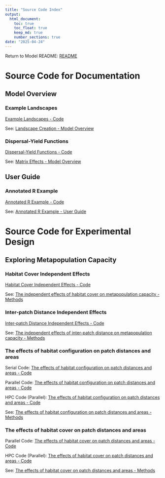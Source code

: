 ```yaml
---
title: "Source Code Index"
output: 
  html_document: 
    toc: true
    toc_float: true
    keep_md: true
    number_sections: true
date: "2025-04-24"
---
```


Return to Model README: [README](https://github.com/benjhodgson/metapop_capacity_matrix/blob/main/README.md)


# Source Code for Documentation
## Model Overview
### Example Landscapes
[Example Landscapes - Code](https://github.com/benjhodgson/metapop_capacity_matrix/blob/main/Source%20Code/Documentation%20Code/Model%20Overview/Landscape_Examples.R)

See: [Landscape Creation - Model Overview](https://github.com/benjhodgson/metapop_capacity_matrix/blob/main/Documentation/model_overview.md#landscape-creation)

### Dispersal-Yield Functions
[Dispersal-Yield Functions - Code](https://github.com/benjhodgson/metapop_capacity_matrix/blob/main/Source%20Code/Documentation%20Code/Model%20Overview/Dispersal_Yield_Function_Examples.R)

See: [Matrix Effects - Model Overview](https://github.com/benjhodgson/metapop_capacity_matrix/blob/main/Documentation/model_overview.md#matrix-effects)


## User Guide
### Annotated R Example
[Annotated R Example - Code](https://github.com/benjhodgson/metapop_capacity_matrix/blob/main/Source%20Code/Documentation%20Code/User%20Guide/user_guide_example.R)

See: [Annotated R Example - User Guide](https://github.com/benjhodgson/metapop_capacity_matrix/blob/main/Documentation/user_guide.md#annotated-example-r-model)

# Source Code for Experimental Design
## Exploring Metapopulation Capacity
### Habitat Cover Independent Effects
[Habitat Cover Independent Effects - Code](https://github.com/benjhodgson/metapop_capacity_matrix/blob/main/Source%20Code/Experimental%20Design%20Code/Exploring%20Metapopulation%20Capacity/habitat_cover_independent.R)

See: [The independent effects of habitat cover on metapopulation capacity - Methods](https://github.com/benjhodgson/metapop_capacity_matrix/blob/main/Documentation/Experimental-Design.md#the-independent-effects-of-habitat-cover-on-metapopulation-capacity)


### Inter-patch Distance Independent Effects
[Inter-patch Distance Independent Effects - Code](https://github.com/benjhodgson/metapop_capacity_matrix/blob/main/Source%20Code/Experimental%20Design%20Code/Exploring%20Metapopulation%20Capacity/inter-patch_distance_independent.R)

See: [The independent effects of inter-patch distance on metapopulation capacity - Methods](https://github.com/benjhodgson/metapop_capacity_matrix/blob/main/Documentation/Experimental-Design.md#the-independent-effects-of-inter-patch-distance-on-metapopulation-capacity)


### The effects of habitat configuration on patch distances and areas

Serial Code: [The effects of habitat configuration on patch distances and areas - Code](https://github.com/benjhodgson/metapop_capacity_matrix/blob/main/Source%20Code/Experimental%20Design%20Code/Exploring%20Metapopulation%20Capacity/configuration_distance_relationship_serial.R)

Parallel Code: [The effects of habitat configuration on patch distances and areas - Code](https://github.com/benjhodgson/metapop_capacity_matrix/blob/main/Source%20Code/Experimental%20Design%20Code/Exploring%20Metapopulation%20Capacity/configuration_distance_relationship_parallel.R)

HPC Code (Parallel): [The effects of habitat configuration on patch distances and areas - Code](https://github.com/benjhodgson/metapop_capacity_matrix/blob/main/Source%20Code/Experimental%20Design%20Code/Exploring%20Metapopulation%20Capacity/configuration_distance_relationship_parallel_HPC.R)

See: [The effects of habitat configuration on patch distances and areas - Methods](https://github.com/benjhodgson/metapop_capacity_matrix/blob/main/Documentation/Experimental-Design.md#the-effects-of-habitat-configuration-on-patch-distances-and-areas)


### The effects of habitat cover on patch distances and areas

Parallel Code: [The effects of habitat cover on patch distances and areas - Code](https://github.com/benjhodgson/metapop_capacity_matrix/blob/main/Source%20Code/Experimental%20Design%20Code/Exploring%20Metapopulation%20Capacity/cover_distance_relationship_parallel.R)

HPC Code (Parallel): [The effects of habitat cover on patch distances and areas - Code](https://github.com/benjhodgson/metapop_capacity_matrix/blob/main/Source%20Code/Experimental%20Design%20Code/Exploring%20Metapopulation%20Capacity/cover_distance_relationship_parallel_HPC.R)

See: [The effects of habitat cover on patch distances and areas - Methods](https://github.com/benjhodgson/metapop_capacity_matrix/blob/main/Documentation/Experimental-Design.md#the-effects-of-habitat-cover-on-patch-distances-and-areas)

